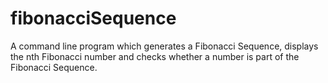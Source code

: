 # fibonacciSequence
A command line program which generates a Fibonacci Sequence, displays the nth Fibonacci number and checks whether a number is part of the Fibonacci Sequence.
